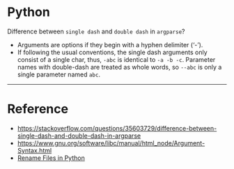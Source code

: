# Python

Difference between `single dash` and `double dash` in `argparse`?
- Arguments are options if they begin with a hyphen delimiter (‘-’).
- If following the usual conventions, the single dash arguments only consist of a single char, thus, `-abc` is identical to `-a -b -c`. Parameter names with double-dash are treated as whole words, so `--abc` is only a single parameter named `abc`.

---

# Reference
- https://stackoverflow.com/questions/35603729/difference-between-single-dash-and-double-dash-in-argparse
- https://www.gnu.org/software/libc/manual/html_node/Argument-Syntax.html
- [Rename Files in Python](https://pynative.com/python-rename-file/#h-renaming-only-a-list-of-files-in-a-folder)

